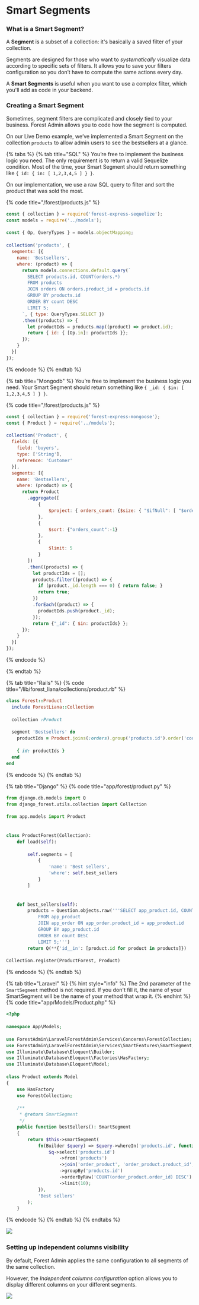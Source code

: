 # Smart Segments

### What is a Smart Segment?

A **Segment** is a subset of a collection: it's basically a saved filter of your collection.

Segments are designed for those who want to _systematically_ visualize data according to specific sets of filters. It allows you to save your filters configuration so you don’t have to compute the same actions every day.

A **Smart Segments** is useful when you want to use a complex filter, which you'll add as code in your backend.

### Creating a Smart Segment <a href="#creating-a-smart-segment" id="creating-a-smart-segment"></a>

Sometimes, segment filters are complicated and closely tied to your business. Forest Admin allows you to code how the segment is computed.

On our Live Demo example, we’ve implemented a Smart Segment on the collection `products` to allow admin users to see the bestsellers at a glance.

{% tabs %}
{% tab title="SQL" %}
You’re free to implement the business logic you need. The only requirement is to return a valid Sequelize condition. Most of the time, your Smart Segment should return something like `{ id: { in: [ 1,2,3,4,5 ] } }`.

On our implementation, we use a raw SQL query to filter and sort the product that was sold the most.

{% code title="/forest/products.js" %}
```javascript
const { collection } = require('forest-express-sequelize');
const models = require('../models');

const { Op, QueryTypes } = models.objectMapping;

collection('products', {
  segments: [{
    name: 'Bestsellers',
    where: (product) => {
      return models.connections.default.query(`
        SELECT products.id, COUNT(orders.*)
        FROM products
        JOIN orders ON orders.product_id = products.id
        GROUP BY products.id
        ORDER BY count DESC
        LIMIT 5;
      `, { type: QueryTypes.SELECT })
      .then((products) => {
        let productIds = products.map((product) => product.id);
        return { id: { [Op.in]: productIds }};
      });
    }
  }]
});
```
{% endcode %}
{% endtab %}

{% tab title="Mongodb" %}
You’re free to implement the business logic you need. Your Smart Segment should return something like `{ _id: { $in: [ 1,2,3,4,5 ] } }`.

{% code title="/forest/products.js" %}
```javascript
const { collection } = require('forest-express-mongoose');
const { Product } = require('../models');

collection('Product', {
  fields: [{
    field: 'buyers',
    type: ['String'],
    reference: 'Customer'
  }],
  segments: [{
    name: 'Bestsellers',
    where: (product) => {
      return Product
      	.aggregate([
		    {
		        $project: { orders_count: {$size: { "$ifNull": [ "$orders", [] ] } } }
		    }, 
		    {   
		        $sort: {"orders_count":-1} 
		    },
		    { 
		    	$limit: 5
		    }
		])
        .then((products) => {
          let productIds = [];
          products.filter((product) => {
            if (product._id.length === 0) { return false; }
            return true; 
          })
          .forEach((product) => {
          	productIds.push(product._id);
          });
		  return {"_id": { $in: productIds} };
	  });
    }
  }]
});
```
{% endcode %}


{% endtab %}

{% tab title="Rails" %}
{% code title="/lib/forest_liana/collections/product.rb" %}
```ruby
class Forest::Product
  include ForestLiana::Collection

  collection :Product

  segment 'Bestsellers' do
    productIds = Product.joins(:orders).group('products.id').order('count(orders.id)').limit(10).pluck('products.id')

    { id: productIds }
  end
end
```
{% endcode %}
{% endtab %}

{% tab title="Django" %}
{% code title="app/forest/product.py" %}
```python
from django.db.models import Q
from django_forest.utils.collection import Collection

from app.models import Product


class ProductForest(Collection):
    def load(self):
        
        self.segments = [
            {
                'name': 'Best sellers',
                'where': self.best_sellers
            }
        ]


    def best_sellers(self):
        products = Question.objects.raw('''SELECT app_product.id, COUNT(app_order.*)
            FROM app_product
            JOIN app_order ON app_order.product_id = app_product.id
            GROUP BY app_product.id
            ORDER BY count DESC
            LIMIT 5;''')
        return Q(**{'id__in': [product.id for product in products]})

Collection.register(ProductForest, Product)
```
{% endcode %}
{% endtab %}


{% tab title="Laravel" %}
{% hint style="info" %}
The 2nd parameter of the `SmartSegment` method is not required. If you don't fill it, the name of your SmartSegment will be the name of your method that wrap it.
{% endhint %}
{% code title="app/Models/Product.php" %}
```php
<?php

namespace App\Models;

use ForestAdmin\LaravelForestAdmin\Services\Concerns\ForestCollection;
use ForestAdmin\LaravelForestAdmin\Services\SmartFeatures\SmartSegment;
use Illuminate\Database\Eloquent\Builder;
use Illuminate\Database\Eloquent\Factories\HasFactory;
use Illuminate\Database\Eloquent\Model;

class Product extends Model
{
    use HasFactory
    use ForestCollection;

    /**
     * @return SmartSegment
     */
    public function bestSellers(): SmartSegment
    {
        return $this->smartSegment(
            fn(Builder $query) => $query->whereIn('products.id', function($q) {
                $q->select('products.id')
                    ->from('products')
                    ->join('order_product', 'order_product.product_id', '=', 'products.id')
                    ->groupBy('products.id')
                    ->orderByRaw('COUNT(order_product.order_id) DESC')
                    ->limit(10);
            }),
            'Best sellers'
        );
    }
```
{% endcode %}
{% endtab %}
{% endtabs %}

![](<../.gitbook/assets/Capture d’écran 2019-07-01 à 17.38.24.png>)

### &#x20;Setting up independent columns visibility <a href="#setting-up-independent-columns-visibility" id="setting-up-independent-columns-visibility"></a>

By default, Forest Admin applies the same configuration to all segments of the same collection.

However, the _Independent columns configuration_ option allows you to display different columns on your different segments.

![](<../.gitbook/assets/Capture d’écran 2019-07-01 à 17.40.03.png>)
